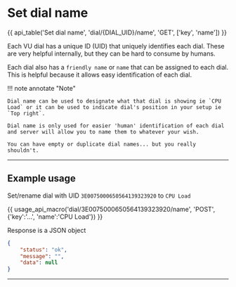 # Set dial name

{{ api_table('Set dial name', 'dial/{DIAL_UID}/name', 'GET', ['key', 'name']) }}

Each VU dial has a unique ID (UID) that uniquely identifies each dial.
These are very helpful internally, but they can be hard to consume by humans.

Each dial also has a `friendly name` or `name` that can be assigned to each dial.
This is helpful because it allows easy identification of each dial.


!!! note annotate "Note"

    Dial name can be used to designate what that dial is showing ie `CPU Load` or it can be used to indicate dial's position in your setup ie `Top right`.

    Dial name is only used for easier 'human' identification of each dial and server will allow you to name them to whatever your wish.

    You can have empty or duplicate dial names... but you really shouldn't.

---

## Example usage

Set/rename dial with UID `3E0075000650564139323920` to `CPU Load`

{{ usage_api_macro('dial/3E0075000650564139323920/name', 'POST', {'key':'...', 'name':'CPU Load'}) }}


Response is a JSON object

``` json
{
    "status": "ok",
    "message": "",
    "data": null
}
```

---


